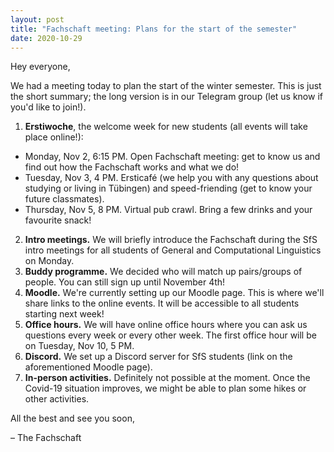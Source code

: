 ```yaml
---
layout: post
title: "Fachschaft meeting: Plans for the start of the semester"
date: 2020-10-29
---
```


Hey everyone,

We had a meeting today to plan the start of the winter semester. 
This is just the short summary; the long version is in our Telegram group (let us know if you'd like to join!).

1. **Erstiwoche**, the welcome week for new students (all events will take place online!):
- Monday, Nov 2, 6:15 PM. Open Fachschaft meeting: get to know us and find out how the Fachschaft works and what we do!
- Tuesday, Nov 3, 4 PM. Ersticafé (we help you with any questions about studying or living in Tübingen) and speed-friending (get to know your future classmates).
- Thursday, Nov 5, 8 PM. Virtual pub crawl. Bring a few drinks and your favourite snack!
2. **Intro meetings.** We will briefly introduce the Fachschaft during the SfS intro meetings for all students of General and Computational Linguistics on Monday.
3. **Buddy programme.** We decided who will match up pairs/groups of people. You can still sign up until November 4th!
4. **Moodle.** We're currently setting up our Moodle page. This is where we'll share links to the online events. It will be accessible to all students starting next week!
5. **Office hours.** We will have online office hours where you can ask us questions every week or every other week. The first office hour will be on Tuesday, Nov 10, 5 PM.
6. **Discord.** We set up a Discord server for SfS students (link on the aforementioned Moodle page).
7. **In-person activities.** Definitely not possible at the moment. Once the Covid-19 situation improves, we might be able to plan some hikes or other activities.


All the best and see you soon,

– The Fachschaft